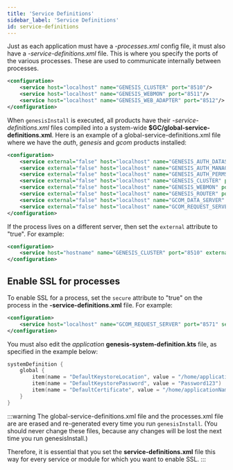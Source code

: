 ```yaml
---
title: 'Service Definitions'
sidebar_label: 'Service Definitions'
id: service-definitions
---
```



Just as each application must have  a *-processes.xml* config file, it must also have a *-service-definitions.xml* file. This is where you specify the ports of the various processes. These  are used to communicate internally between processes.

```xml
<configuration>
    <service host="localhost" name="GENESIS_CLUSTER" port="8510"/>
    <service host="localhost" name="GENESIS_WEBMON" port="8511"/>
    <service host="localhost" name="GENESIS_WEB_ADAPTER" port="8512"/>
</configuration>
```

When `genesisInstall` is executed, all products have their *-service-definitions.xml* files compiled into a system-wide **$GC/global-service-definitions.xml**. Here is an example of a global-service-definitions.xml file where we have the _auth_, _genesis_ and _gcom_ products installed:

```xml
<configuration>
    <service external="false" host="localhost" name="GENESIS_AUTH_DATASERVER" port="8502" secure="false"/>
    <service external="false" host="localhost" name="GENESIS_AUTH_MANAGER" port="8501" secure="false"/>
    <service external="false" host="localhost" name="GENESIS_AUTH_PERMS" port="8503" secure="false"/>
    <service external="false" host="localhost" name="GENESIS_CLUSTER" port="8510" secure="false"/>
    <service external="false" host="localhost" name="GENESIS_WEBMON" port="8511" secure="false"/>
    <service external="false" host="localhost" name="GENESIS_ROUTER" port="8512" secure="false"/>
    <service external="false" host="localhost" name="GCOM_DATA_SERVER" port="8570" secure="false"/>
    <service external="false" host="localhost" name="GCOM_REQUEST_SERVER" port="8571" secure="false"/>
</configuration>
```

If the process lives on a different server, then set the `external` attribute to  "true".
For example:

```xml
<configuration>
    <service host="hostname" name="GENESIS_CLUSTER" port="8510" external="true"/>
</configuration>
```

## Enable SSL for processes
To enable SSL for a process, set the `secure` attribute to  "true" on the process in the **-service-definitions.xml** file.
For example:


```xml
<configuration>
    <service host="localhost" name="GCOM_REQUEST_SERVER" port="8571" secure="true"/>
</configuration>
```
You must also edit the _application_ **genesis-system-definition.kts** file, as specified in the example below:


```kotlin
systemDefinition {
    global {
        item(name = "DefaultKeystoreLocation", value = "/home/applicationName/keystore.jks")
        item(name = "DefaultKeystorePassword", value = "Password123")
        item(name = "DefaultCertificate", value = "/home/applicationName/certificate.crt")
    }
}
```

:::warning
The global-service-definitions.xml file and the processes.xml file are are erased and re-generated every time you run `genesisInstall`. (You should never change these files, because any changes will be lost the next time you run genesisInstall.)

Therefore, it is essential that you set the **service-definitions.xml** file this way for every service or module for which you want to enable SSL.
:::


